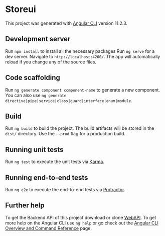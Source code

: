 # Storeui

This project was generated with [Angular CLI](https://github.com/angular/angular-cli) version 11.2.3.

## Development server
Run `npm install` to install all the necessary packages
Run `ng serve` for a dev server. Navigate to `http://localhost:4200/`. The app will automatically reload if you change any of the source files.

## Code scaffolding

Run `ng generate component component-name` to generate a new component. You can also use `ng generate directive|pipe|service|class|guard|interface|enum|module`.

## Build

Run `ng build` to build the project. The build artifacts will be stored in the `dist/` directory. Use the `--prod` flag for a production build.

## Running unit tests

Run `ng test` to execute the unit tests via [Karma](https://karma-runner.github.io).

## Running end-to-end tests

Run `ng e2e` to execute the end-to-end tests via [Protractor](http://www.protractortest.org/).

## Further help

To get the Backend API of this project download or clone [WebAPI](https://github.com/Eagle-king/WebAPI.git).
To get more help on the Angular CLI use `ng help` or go check out the [Angular CLI Overview and Command Reference](https://angular.io/cli) page.
